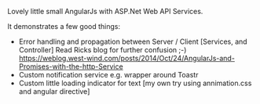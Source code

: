 Lovely little small AngularJs with ASP.Net Web API Services.

It demonstrates a few good things:

- Error handling and propagation between Server / Client [Services, and Controller]
  Read Ricks blog for further confusion ;-) https://weblog.west-wind.com/posts/2014/Oct/24/AngularJs-and-Promises-with-the-http-Service
- Custom notification service e.g. wrapper around Toastr
- Custom little loading indicator for text [my own try using annimation.css and angular directive]
